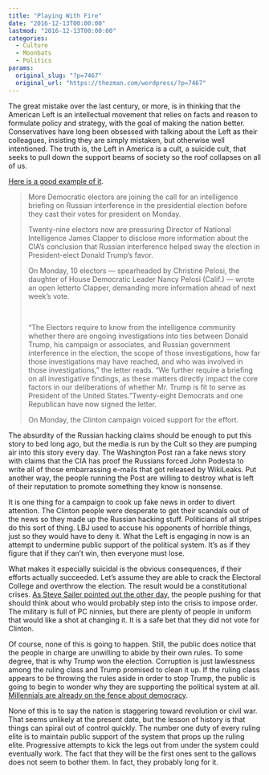 ```yaml
---
title: "Playing With Fire"
date: "2016-12-13T00:00:00"
lastmod: "2016-12-13T00:00:00"
categories:
  - Culture
  - Moonbats
  - Politics
params:
  original_slug: "?p=7467"
  original_url: "https://thezman.com/wordpress/?p=7467"
---
```


The great mistake over the last century, or more, is in thinking that
the American Left is an intellectual movement that relies on facts and
reason to formulate policy and strategy, with the goal of making the
nation better. Conservatives have long been obsessed with talking about
the Left as their colleagues, insisting they are simply mistaken, but
otherwise well intentioned. The truth is, the Left in America is a cult,
a suicide cult, that seeks to pull down the support beams of society so
the roof collapses on all of us.

<a
href="http://thehill.com/blogs/blog-briefing-room/news/310108-more-electors-join-call-for-russia-interference-briefing-before"
target="_blank">Here is a good example of it</a>.

> More Democratic electors are joining the call for an intelligence
> briefing on Russian interference in the presidential election before
> they cast their votes for president on Monday.
>
> Twenty-nine electors now are pressuring Director of National
> Intelligence James Clapper to disclose more information about the
> CIA’s conclusion that Russian interference helped sway the election in
> President-elect Donald Trump’s favor.
>
> On Monday, 10 electors — spearheaded by Christine Pelosi, the daughter
> of House Democratic Leader Nancy Pelosi (Calif.) — wrote an open
> letterto Clapper, demanding more information ahead of next week’s
> vote.
>
>  
>
> “The Electors require to know from the intelligence community whether
> there are ongoing investigations into ties between Donald Trump, his
> campaign or associates, and Russian government interference in the
> election, the scope of those investigations, how far those
> investigations may have reached, and who was involved in those
> investigations,” the letter reads. “We further require a briefing on
> all investigative findings, as these matters directly impact the core
> factors in our deliberations of whether Mr. Trump is fit to serve as
> President of the United States.”Twenty-eight Democrats and one
> Republican have now signed the letter.
>
> On Monday, the Clinton campaign voiced support for the effort.

The absurdity of the Russian hacking claims should be enough to put this
story to bed long ago, but the media is run by the Cult so they are
pumping air into this story every day. The Washington Post ran a fake
news story with claims that the CIA has proof the Russians forced John
Podesta to write all of those embarrassing e-mails that got released by
WikiLeaks. Put another way, the people running the Post are willing to
destroy what is left of their reputation to promote something they know
is nonsense.

It is one thing for a campaign to cook up fake news in order to divert
attention. The Clinton people were desperate to get their scandals out
of the news so they made up the Russian hacking stuff. Politicians of
all stripes do this sort of thing. LBJ used to accuse his opponents of
horrible things, just so they would have to deny it. What the Left is
engaging in now is an attempt to undermine public support of the
political system. It’s as if they figure that if they can’t win, then
everyone must lose.

What makes it especially suicidal is the obvious consequences, if their
efforts actually succeeded. Let’s assume they are able to crack
the Electoral College and overthrow the election. The result would be a
constitutional crises. <a
href="http://www.unz.com/isteve/maybe-cia-washington-post-brainstorming-about-a-coup-needs-a-rethink-about-just-whom-they-can-trust-to-implement-it/"
target="_blank">As Steve Sailer pointed out the other day</a>, the
people pushing for that should think about who would probably step into
the crisis to impose order. The military is full of PC ninnies, but
there are plenty of people in uniform that would like a shot at changing
it. It is a safe bet that they did not vote for Clinton.

Of course, none of this is going to happen. Still, the public does
notice that the people in charge are unwilling to abide by their own
rules. To some degree, that is why Trump won the election. Corruption is
just lawlessness among the ruling class and Trump promised to clean it
up. If the ruling class appears to be throwing the rules aside in order
to stop Trump, the public is going to begin to wonder why they are
supporting the political system at all. <a
href="https://www.theguardian.com/world/2016/mar/18/have-millennials-given-up-on-democracy"
target="_blank">Millennials are already on the fence about democracy</a>.

None of this is to say the nation is staggering toward revolution or
civil war. That seems unlikely at the present date, but the lesson of
history is that things can spiral out of control quickly. The number one
duty of every ruling elite is to maintain public support of the system
that props up the ruling elite. Progressive attempts to kick the legs
out from under the system could eventually work. The fact that they will
be the first ones sent to the gallows does not seem to bother them. In
fact, they probably long for it.
